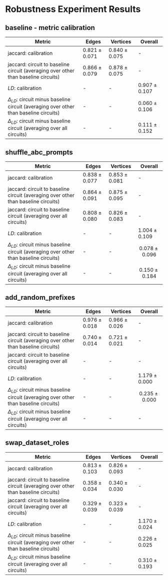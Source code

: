 # Robustness Experiment Results

## baseline - metric calibration

| Metric | Edges | Vertices | Overall |
|--------|-------|-------|---------|
| jaccard: calibration | $0.821 \pm 0.071$ | $0.840 \pm 0.075$ | - |
| jaccard: circuit to baseline circuit (averaging over other than baseline circuits) | $0.866 \pm 0.079$ | $0.878 \pm 0.075$ | - |
| $LD$: calibration | - | - | $0.907 \pm 0.107$ |
| $\Delta_{LD}$: circuit minus baseline circuit (averaging over other than baseline circuits) | - | - | $0.060 \pm 0.106$ |
| $\Delta_{LD}$: circuit minus baseline circuit (averaging over all circuits) | - | - | $0.111 \pm 0.152$ |

## shuffle_abc_prompts

| Metric | Edges | Vertices | Overall |
|--------|-------|-------|---------|
| jaccard: calibration | $0.838 \pm 0.077$ | $0.853 \pm 0.081$ | - |
| jaccard: circuit to baseline circuit (averaging over other than baseline circuits) | $0.864 \pm 0.091$ | $0.875 \pm 0.095$ | - |
| jaccard: circuit to baseline circuit (averaging over all circuits) | $0.808 \pm 0.080$ | $0.826 \pm 0.083$ | - |
| $LD$: calibration | - | - | $1.004 \pm 0.109$ |
| $\Delta_{LD}$: circuit minus baseline circuit (averaging over other than baseline circuits) | - | - | $$0.078 \pm 0.096$$ |
| $\Delta_{LD}$: circuit minus baseline circuit (averaging over all circuits) | - | - | $$ 0.150 \pm 0.184 $$ |

## add_random_prefixes

| Metric | Edges | Vertices | Overall |
|--------|-------|-------|---------|
| jaccard: calibration | $0.976 \pm 0.018$ | $0.966 \pm 0.026$ | - |
| jaccard: circuit to baseline circuit (averaging over other than baseline circuits) | $0.740 \pm 0.014$ | $0.721 \pm 0.021$ | - |
| jaccard: circuit to baseline circuit (averaging over all circuits) | - | - | - |
| $LD$: calibration | - | - | $1.179 \pm 0.000$ |
| $\Delta_{LD}$: circuit minus baseline circuit (averaging over other than baseline circuits) | - | - |$$0.235 \pm 0.000$$ |
| $\Delta_{LD}$: circuit minus baseline circuit (averaging over all circuits) | - | - | - |

## swap_dataset_roles

| Metric | Edges | Vertices | Overall |
|--------|-------|-------|---------|
| jaccard: calibration | $0.813 \pm 0.103$ | $0.826 \pm 0.093$ | - |
| jaccard: circuit to baseline circuit (averaging over other than baseline circuits) | $0.358 \pm 0.034$ | $0.340 \pm 0.030$ | - |
| jaccard: circuit to baseline circuit (averaging over all circuits) | $0.329 \pm 0.039$ | $0.323 \pm 0.039$ | - |
| $LD$: calibration | - | - | $1.170 \pm 0.024$ |
| $\Delta_{LD}$: circuit minus baseline circuit (averaging over other than baseline circuits) | - | - | $0.226 \pm 0.025$ |
| $\Delta_{LD}$: circuit minus baseline circuit (averaging over all circuits) | - | - | $0.310 \pm 0.193$ |
